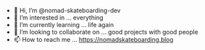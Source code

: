 - 👋 Hi, I’m @nomad-skateboarding-dev
- 👀 I’m interested in ... everything 
- 🌱 I’m currently learning ... life again
- 💞️ I’m looking to collaborate on ... good projects with good people
- 📫 How to reach me ... https://nomadskateboarding.blog

<!---
nomad-skateboarding-dev/nomad-skateboarding-dev is a ✨ special ✨ repository because its `README.md` (this file) appears on your GitHub profile.
You can click the Preview link to take a look at your changes.
--->
